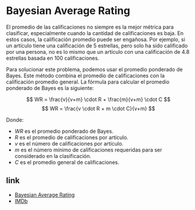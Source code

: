 #  Bayesian Average Rating
El promedio de las calificaciones no siempre es la mejor métrica para clasificar, especialmente cuando la cantidad de calificaciones es baja. En estos casos, la calificación promedio puede ser engañosa. Por ejemplo, si un artículo tiene una calificación de 5 estrellas, pero solo ha sido calificado por una persona, no es lo mismo que un artículo con una calificación de 4.8 estrellas basada en 100 calificaciones.

Para solucionar este problema, podemos usar el promedio ponderado de Bayes. Este método combina el promedio de calificaciones con la calificación promedio general. La fórmula para calcular el promedio ponderado de Bayes es la siguiente:

$$ WR = \frac{v}{v+m} \cdot R + \frac{m}{v+m} \cdot C $$
$$ WR = \frac{v \cdot R + m \cdot C}{v+m} $$

Donde:
- $WR$ es el promedio ponderado de Bayes.
- $R$ es el promedio de calificaciones por artículo.
- $v$ es el número de calificaciones por artículo.
- $m$ es el número mínimo de calificaciones requeridas para ser considerado en la clasificación.
- $C$ es el promedio general de calificaciones.

## link
- [Bayesian Average Rating](https://en.wikipedia.org/wiki/Bayesian_average)
- [IMDb](https://en.wikipedia.org/wiki/IMDb)
